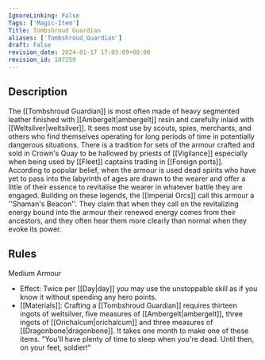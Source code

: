 ```yaml
---
IgnoreLinking: False
Tags: ['Magic-Item']
Title: Tombshroud Guardian
aliases: ['Tombshroud_Guardian']
draft: False
revision_date: 2024-01-17 17:03:09+00:00
revision_id: 107259
---
```


## Description
The [[Tombshroud Guardian]] is most often made of heavy segmented leather finished with [[Ambergelt|ambergelt]] resin and carefully inlaid with [[Weltsilver|weltsilver]]. It sees most use by scouts, spies, merchants, and others who find themselves operating for long periods of time in potentially dangerous situations. There is a tradition for sets of the armour crafted and sold in Crown's Quay to be hallowed by priests of [[Vigilance]] especially when being used by [[Fleet]] captains trading in [[Foreign ports]]. According to popular belief, when the armour is used dead spirits who have yet to pass into the labyrinth of ages are drawn to the wearer and offer a little of their essence to revitalise the wearer in whatever battle they are engaged.
Building on these legends, the [[Imperial Orcs]] call this armour a ''Shaman's Beacon''. They claim that when they call on the revitalizing energy bound into the armour their renewed energy comes from their ancestors, and they often hear them more clearly than normal when they evoke its power. 
## Rules
Medium Armour
* Effect: Twice per [[Day|day]] you may use the unstoppable skill as if you know it without spending any hero points.
* [[Materials]]: Crafting a [[Tombshroud Guardian]] requires thirteen ingots of weltsilver, five measures of [[Ambergelt|ambergelt]], three ingots of [[Orichalcum|orichalcum]] and three measures of [[Dragonbone|dragonbone]]. It takes one month to make one of these items.
"You'll have plenty of time to sleep when you're dead.  Until then, on your feet, soldier!"